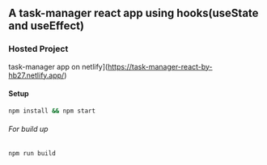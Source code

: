 
## A task-manager react app using hooks(useState and useEffect)
### Hosted Project

task-manager app on netlify](https://task-manager-react-by-hb27.netlify.app/)

#### Setup

```bash
npm install && npm start
```
###### For build up
```bash
npm run build
```






